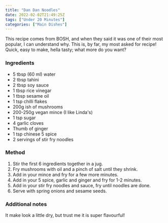```yaml
---
title: "Dan Dan Noodles"
date: 2022-02-02T21:49:25Z
tags: ["Under 20 Minutes"]
categories: ["Main Dishes"]
---
```

This recipe comes from BOSH, and when they said it was one of their most popular, I can understand why.
This is, by far, my most asked for recipe! Quick, easy to make, hella tasty; what more do you want?

### Ingredients
* 5 tbsp (60 ml) water
* 2 tbsp tahini
* 2 tbsp soy sauce
* 1 tbsp rice vinegar
* 1 tbsp sesame oil
* 1 tsp chilli flakes
* 200g ish of mushrooms
* 200-250g vegan mince (I like Linda's)
* 1 tsp sugar
* 4 garlic cloves
* Thumb of ginger
* 1 tsp chinese 5 spice
* 2 servings of stir fry noodles

### Method
1. Stir the first 6 ingredients together in a jug.
2. Fry mushrooms with oil and a pinch of salt until they shrink.
3. Add in your mince and fry for a few more minutes.
4. Add in your 5 spice, garlic and ginger and fry for 1-2 minutes.
5. Add in your stir fry noodles and sauce, fry until noodles are done.
6. Serve with spring onions and sesame seeds.

### Additional notes

It make look a little dry, but trust me it is super flavourful!

